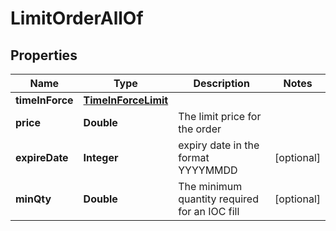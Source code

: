 

# LimitOrderAllOf

## Properties

Name | Type | Description | Notes
------------ | ------------- | ------------- | -------------
**timeInForce** | [**TimeInForceLimit**](TimeInForceLimit.md) |  | 
**price** | **Double** | The limit price for the order | 
**expireDate** | **Integer** | expiry date in the format YYYYMMDD |  [optional]
**minQty** | **Double** | The minimum quantity required for an IOC fill |  [optional]



